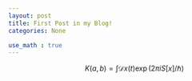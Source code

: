 ```yaml
---
layout: post
title: First Post in my Blog!
categories: None

use_math : true
---
```


$$ K(a, b) = \int \mathcal{D}x(t) \exp(2\pi i S[x]/\hbar) $$
